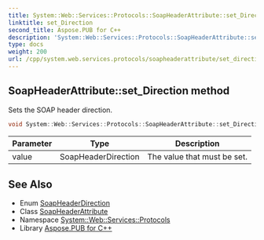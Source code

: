 ```yaml
---
title: System::Web::Services::Protocols::SoapHeaderAttribute::set_Direction method
linktitle: set_Direction
second_title: Aspose.PUB for C++
description: 'System::Web::Services::Protocols::SoapHeaderAttribute::set_Direction method. Sets the SOAP header direction in C++.'
type: docs
weight: 200
url: /cpp/system.web.services.protocols/soapheaderattribute/set_direction/
---
```

## SoapHeaderAttribute::set_Direction method


Sets the SOAP header direction.

```cpp
void System::Web::Services::Protocols::SoapHeaderAttribute::set_Direction(SoapHeaderDirection value)
```


| Parameter | Type | Description |
| --- | --- | --- |
| value | SoapHeaderDirection | The value that must be set. |

## See Also

* Enum [SoapHeaderDirection](../../soapheaderdirection/)
* Class [SoapHeaderAttribute](../)
* Namespace [System::Web::Services::Protocols](../../)
* Library [Aspose.PUB for C++](../../../)
